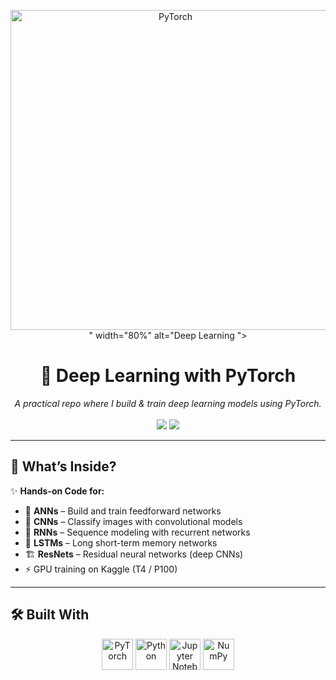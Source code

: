 <!-- Banner -->
<p align="center">
  <img src="<img width="512" height="512" alt="PyTorch" src="https://upload.wikimedia.org/wikipedia/commons/9/96/Pytorch_logo.png" />
" width="80%" alt="Deep Learning ">
</p>

<h1 align="center">🧠 Deep Learning with PyTorch</h1>

<p align="center">
  <i>A practical repo where I build & train deep learning models using PyTorch.</i><br><br>
  <img src="https://img.shields.io/badge/PyTorch-%23EE4C2C.svg?style=for-the-badge&logo=PyTorch&logoColor=white"/>
  <img src="https://img.shields.io/badge/Jupyter%20Notebook-F37626?style=for-the-badge&logo=Jupyter&logoColor=white"/>
</p>

---

## 🚀 What’s Inside?

✨ **Hands-on Code for:**
- 🔢 **ANNs** – Build and train feedforward networks
- 🧱 **CNNs** – Classify images with convolutional models
- 🔄 **RNNs** – Sequence modeling with recurrent networks
- 🧠 **LSTMs** – Long short-term memory networks
- 🏗️ **ResNets** – Residual neural networks (deep CNNs)
- ⚡ GPU training on Kaggle (T4 / P100)

---

## 🛠️ Built With

<p align="center">
  <img src="https://www.vectorlogo.zone/logos/pytorch/pytorch-icon.svg" width="50" title="PyTorch"/>
  <img src="https://www.vectorlogo.zone/logos/python/python-icon.svg" width="50" title="Python"/>
  <img src="https://www.vectorlogo.zone/logos/jupyter/jupyter-icon.svg" width="50" title="Jupyter Notebook"/>
  <img src="https://www.vectorlogo.zone/logos/numpy/numpy-icon.svg" width="50" title="NumPy"/>
</p>
